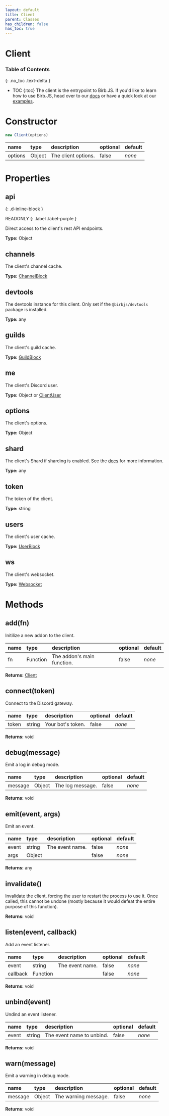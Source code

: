 ```yaml
---
layout: default
title: Client
parent: Classes
has_children: false
has_toc: true
---
```


# Client
### Table of Contents
{: .no_toc .text-delta }

- TOC
{:toc}
The client is the entrypoint to Birb.JS. If you'd
like to learn how to use Birb.JS, head over to our
[docs](https://birb.js.org) or have a quick look at
our [examples](https://birb.js.org/start).
# Constructor
```js
new Client(options)
```

| name | type | description | optional | default |
|:-----|:-----|:------------|:---------|:--------|
| options | Object | The client options. | false | *none* |

# Properties
## api
{: .d-inline-block }

READONLY
{: .label .label-purple }

Direct access to the client's rest API endpoints.

**Type:** Object

## channels
The client's channel cache.

**Type:** [ChannelBlock](/classes/ChannelBlock)

## devtools
The devtools instance for this client. Only set if
the `@birbjs/devtools` package is installed.

**Type:** any

## guilds
The client's guild cache.

**Type:** [GuildBlock](/classes/GuildBlock)

## me
The client's Discord user.

**Type:** Object or [ClientUser](/classes/ClientUser)

## options
The client's options.

**Type:** Object

## shard
The client's Shard if sharding is enabled. See the
[docs](https://birb.js.org/addons/sharding) for more
information.

**Type:** any

## token
The token of the client.

**Type:** string

## users
The client's user cache.

**Type:** [UserBlock](/classes/UserBlock)

## ws
The client's websocket.

**Type:** [Websocket](/classes/Websocket)

# Methods
## add(fn)
Initilize a new addon to the client.

| name | type | description | optional | default |
|:-----|:-----|:------------|:---------|:--------|
| fn | Function | The addon's main function. | false | *none* |

**Returns:** [Client](/classes/Client)

## connect(token)
Connect to the Discord gateway.

| name | type | description | optional | default |
|:-----|:-----|:------------|:---------|:--------|
| token | string | Your bot's token. | false | *none* |

**Returns:** void

## debug(message)
Emit a log in debug mode.

| name | type | description | optional | default |
|:-----|:-----|:------------|:---------|:--------|
| message | Object | The log message. | false | *none* |

**Returns:** void

## emit(event, args)
Emit an event.

| name | type | description | optional | default |
|:-----|:-----|:------------|:---------|:--------|
| event | string | The event name. | false | *none* |
| args | Object |   | false | *none* |

**Returns:** any

## invalidate()
Invalidate the client, forcing the user to restart
the process to use it. Once called, this cannot be
undone (mostly because it would defeat the entire
purpose of this function).

**Returns:** void

## listen(event, callback)
Add an event listener.

| name | type | description | optional | default |
|:-----|:-----|:------------|:---------|:--------|
| event | string | The event name. | false | *none* |
| callback | Function |   | false | *none* |

**Returns:** void

## unbind(event)
Undind an event listener.

| name | type | description | optional | default |
|:-----|:-----|:------------|:---------|:--------|
| event | string | The event name to unbind. | false | *none* |

**Returns:** void

## warn(message)
Emit a warning in debug mode.

| name | type | description | optional | default |
|:-----|:-----|:------------|:---------|:--------|
| message | Object | The warning message. | false | *none* |

**Returns:** void

